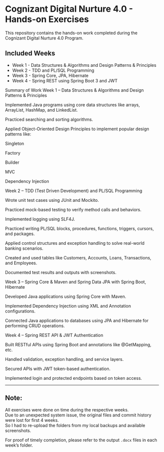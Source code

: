 # Cognizant Digital Nurture 4.0 - Hands-on Exercises

This repository contains the hands-on work completed during the Cognizant Digital Nurture 4.0 Program.

## Included Weeks
- Week 1 - Data Structures & Algorithms and Design Patterns & Principles
- Week 2 - TDD and PL/SQL Programming  
- Week 3 - Spring Core, JPA, Hibernate  
- Week 4 - Spring REST using Spring Boot 3 and JWT

Summary of Work 
Week 1 – Data Structures & Algorithms and Design Patterns & Principles

Implemented Java programs using core data structures like arrays, ArrayList, HashMap, and LinkedList.

Practiced searching and sorting algorithms.

Applied Object-Oriented Design Principles to implement popular design patterns like:

Singleton

Factory

Builder

MVC

Dependency Injection

Week 2 – TDD (Test Driven Development) and PL/SQL Programming

Wrote unit test cases using JUnit and Mockito.

Practiced mock-based testing to verify method calls and behaviors.

Implemented logging using SLF4J.

Practiced writing PL/SQL blocks, procedures, functions, triggers, cursors, and packages.

Applied control structures and exception handling to solve real-world banking scenarios.

Created and used tables like Customers, Accounts, Loans, Transactions, and Employees.

Documented test results and outputs with screenshots.

Week 3 – Spring Core & Maven and Spring Data JPA with Spring Boot, Hibernate

Developed Java applications using Spring Core with Maven.

Implemented Dependency Injection using XML and Annotation configurations.

Connected Java applications to databases using JPA and Hibernate for performing CRUD operations.

Week 4 – Spring REST API & JWT Authentication

Built RESTful APIs using Spring Boot and annotations like @GetMapping, etc.

Handled validation, exception handling, and service layers.

Secured APIs with JWT token-based authentication.

Implemented login and protected endpoints based on token access.

---

## Note:
All exercises were done on time during the respective weeks.  
Due to an unexpected system issue, the original files and commit history were lost for first 4 weeks.  
So I had to re-upload the folders from my local backups and available screenshots.

For proof of timely completion, please refer to the output `.docx` files in each week’s folder.

